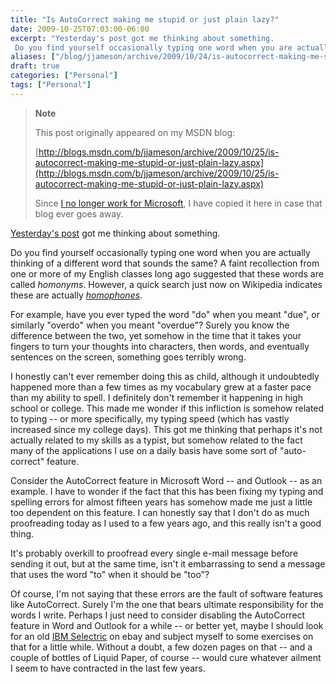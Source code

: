```yaml
---
title: "Is AutoCorrect making me stupid or just plain lazy?"
date: 2009-10-25T07:03:00-06:00
excerpt: "Yesterday's post got me thinking about something. 
 Do you find yourself occasionally typing one word when you are actually thinking of a different word that sounds the same? A faint recollection from one or more of my English classes long ago suggested..."
aliases: ["/blog/jjameson/archive/2009/10/24/is-autocorrect-making-me-stupid-or-just-plain-lazy.aspx", "/blog/jjameson/archive/2009/10/25/is-autocorrect-making-me-stupid-or-just-plain-lazy.aspx"]
draft: true
categories: ["Personal"]
tags: ["Personal"]
---
```


> **Note**
>
> This post originally appeared on my MSDN blog:
>
> [http://blogs.msdn.com/b/jjameson/archive/2009/10/25/is-autocorrect-making-me-stupid-or-just-plain-lazy.aspx](http://blogs.msdn.com/b/jjameson/archive/2009/10/25/is-autocorrect-making-me-stupid-or-just-plain-lazy.aspx)
>
> Since
> [I no longer work for Microsoft](/blog/jjameson/2011/09/02/last-day-with-microsoft),
> I have copied it here in case that blog ever goes away.

[Yesterday's post](/blog/jjameson/2009/10/24/the-original-jameson-datacenter)
got me thinking about something.

Do you find yourself occasionally typing one word when you are actually thinking
of a different word that sounds the same? A faint recollection from one or more
of my English classes long ago suggested that these words are called *homonyms*.
However, a quick search just now on Wikipedia indicates these are actually
[*homophones*](http://en.wikipedia.org/wiki/Homophone).

For example, have you ever typed the word "do" when you meant "due", or
similarly "overdo" when you meant "overdue"? Surely you know the difference
between the two, yet somehow in the time that it takes your fingers to turn your
thoughts into characters, then words, and eventually sentences on the screen,
something goes terribly wrong.

I honestly can't ever remember doing this as child, although it undoubtedly
happened more than a few times as my vocabulary grew at a faster pace than my
ability to spell. I definitely don't remember it happening in high school or
college. This made me wonder if this infliction is somehow related to typing --
or more specifically, my typing speed (which has vastly increased since my
college days). This got me thinking that perhaps it's not actually related to my
skills as a typist, but somehow related to the fact many of the applications I
use on a daily basis have some sort of "auto-correct" feature.

Consider the AutoCorrect feature in Microsoft Word -- and Outlook -- as an
example. I have to wonder if the fact that this has been fixing my typing and
spelling errors for almost fifteen years has somehow made me just a little too
dependent on this feature. I can honestly say that I don't do as much
proofreading today as I used to a few years ago, and this really isn't a good
thing.

It's probably overkill to proofread every single e-mail message before sending
it out, but at the same time, isn't it embarrassing to send a message that uses
the word "to" when it should be "too"?

Of course, I'm not saying that these errors are the fault of software features
like AutoCorrect. Surely I'm the one that bears ultimate responsibility for the
words I write. Perhaps I just need to consider disabling the AutoCorrect feature
in Word and Outlook for a while -- or better yet, maybe I should look for an old
[IBM Selectric](http://en.wikipedia.org/wiki/IBM_Selectric_typewriter) on ebay
and subject myself to some exercises on that for a little while. Without a
doubt, a few dozen pages on that -- and a couple of bottles of Liquid Paper, of
course -- would cure whatever ailment I seem to have contracted in the last few
years.
